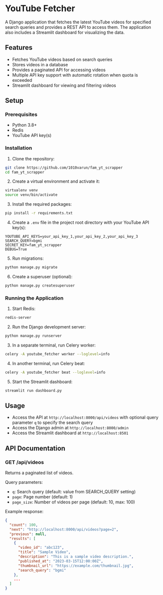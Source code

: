 # YouTube Fetcher

A Django application that fetches the latest YouTube videos for specified search queries and provides a REST API to access them. The application also includes a Streamlit dashboard for visualizing the data.

## Features

- Fetches YouTube videos based on search queries
- Stores videos in a database
- Provides a paginated API for accessing videos
- Multiple API key support with automatic rotation when quota is exceeded
- Streamlit dashboard for viewing and filtering videos

## Setup

### Prerequisites

- Python 3.8+
- Redis
- YouTube API key(s)

### Installation

1. Clone the repository:
```bash
git clone https://github.com/1010varun/fam_yt_scrapper
cd fam_yt_scrapper
```

2. Create a virtual environment and activate it:
```bash
virtualenv venv
source venv/bin/activate 
```

3. Install the required packages:
```bash
pip install -r requirements.txt
```

4. Create a `.env` file in the project root directory with your YouTube API key(s):
```
YOUTUBE_API_KEYS=your_api_key_1,your_api_key_2,your_api_key_3
SEARCH_QUERY=bgmi
SECRET_KEY=fam_yt_scrapper
DEBUG=True
```

5. Run migrations:
```bash
python manage.py migrate
```

6. Create a superuser (optional):
```bash
python manage.py createsuperuser
```

### Running the Application

1. Start Redis:
```bash
redis-server
```

2. Run the Django development server:
```bash
python manage.py runserver
```

3. In a separate terminal, run Celery worker:
```bash
celery -A youtube_fetcher worker --loglevel=info
```

4. In another terminal, run Celery beat:
```bash
celery -A youtube_fetcher beat --loglevel=info
```

5. Start the Streamlit dashboard:
```bash
streamlit run dashboard.py
```

## Usage

- Access the API at `http://localhost:8000/api/videos` with optional query parameter `q` to specify the search query
- Access the Django admin at `http://localhost:8000/admin`
- Access the Streamlit dashboard at `http://localhost:8501`

## API Documentation

### GET /api/videos

Returns a paginated list of videos.

Query parameters:
- `q`: Search query (default: value from SEARCH_QUERY setting)
- `page`: Page number (default: 1)
- `page_size`: Number of videos per page (default: 10, max: 100)

Example response:
```json
{
  "count": 100,
  "next": "http://localhost:8000/api/videos?page=2",
  "previous": null,
  "results": [
    {
      "video_id": "abc123",
      "title": "Sample Video",
      "description": "This is a sample video description.",
      "published_at": "2023-03-15T12:00:00Z",
      "thumbnail_url": "https://example.com/thumbnail.jpg",
      "search_query": "bgmi"
    },
    ...
  ]
}
```
